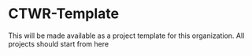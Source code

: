# CTWR-Template
This will be made available as a project template for this organization. All projects should start from here
